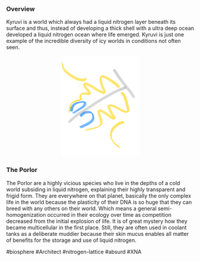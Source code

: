 
### Overview

Kyruvi is a world which always had a liquid nitrogen layer beneath its surface and thus, instead of developing a thick shell with a ultra deep ocean developed a liquid nitrogen ocean where life emerged. Kyruvi is just one example of the incredible diversity of icy worlds in conditions not often seen.

<p align="center">
<img src="https://github.com/Insculpo/Sandbox_Galaxy/blob/Galactic/Stellar_Abyss_Setting_Bible/Photo_Directory/Porlor.png" width="210" height="270">
</p>

### The Porlor

The Porlor are a highly vicious species who live in the depths of a cold world subsiding in liquid nitrogen, explaining their highly transparent and frigid form.  They are everywhere on that planet, basically the only complex life in the world because the plasticity of their DNA is so huge that they can breed with any others on their world.  Which means a general semi-homogenization occurred in their ecology over time as competition decreased from the initial explosion of life.  It is of great mystery how they became multicellular in the first place.  Still, they are often used in coolant tanks as a deliberate muddier because their skin mucus enables all matter of benefits for the storage and use of liquid nitrogen.

#biosphere 
#Architect 
#nitrogen-lattice 
#absurd 
#XNA
